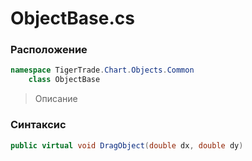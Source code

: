 
# ObjectBase.cs
### Расположение
```csharp
namespace TigerTrade.Chart.Objects.Common  
    class ObjectBase
```

> Описание

### Синтаксис
```csharp
public virtual void DragObject(double dx, double dy)
```
